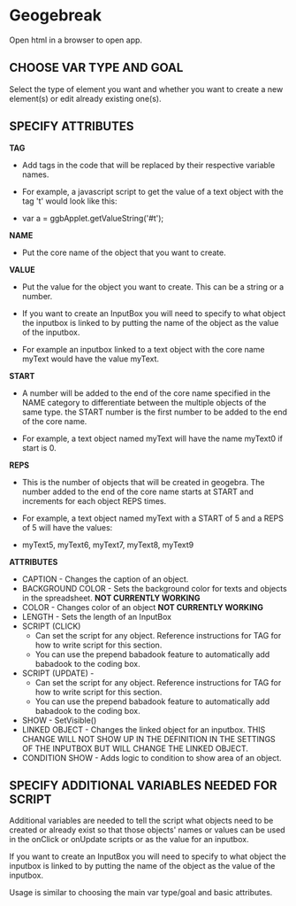 # Geogebreak
Open html in a browser to open app.

## __CHOOSE VAR TYPE AND GOAL__

Select the type of element you want and whether you want to create a new element(s) or edit already existing one(s).

## __SPECIFY ATTRIBUTES__

__TAG__
  - Add tags in the code that will be replaced by their respective variable names. 

  - For example, a javascript script to get the value of a text object with the tag 't' would look like this:

  - var a = ggbApplet.getValueString('#t');

__NAME__
  - Put the core name of the object that you want to create.

__VALUE__
  - Put the value for the object you want to create. This can be a string or a number.

  - If you want to create an InputBox you will need to specify to what object the inputbox is linked to by putting the name of the object as the value of the inputbox.

  - For example an inputbox linked to a text object with the core name myText would have the value myText.

__START__
  - A number will be added to the end of the core name specified in the NAME category to differentiate between the multiple objects of the same type. the START number is the first number to be added to the end of the core name. 

  - For example, a text object named myText will have the name myText0 if start is 0.

__REPS__
  - This is the number of objects that will be created in geogebra. The number added to the end of the core name starts at START and increments for each object REPS times. 

  - For example, a text object named myText with a START of 5 and a REPS of 5 will have the values:

  - myText5, myText6, myText7, myText8, myText9

__ATTRIBUTES__

  - CAPTION - Changes the caption of an object.
  - BACKGROUND COLOR - Sets the background color for texts and objects in the spreadsheet. __NOT CURRENTLY WORKING__
  - COLOR - Changes color of an object __NOT CURRENTLY WORKING__
  - LENGTH - Sets the length of an InputBox
  - SCRIPT (CLICK)
      - Can set the script for any object. Reference instructions for TAG for how to write script for this section.
      - You can use the prepend babadook feature to automatically add babadook to the coding box.
  - SCRIPT (UPDATE) - 
      - Can set the script for any object. Reference instructions for TAG for how to write script for this section.
      - You can use the prepend babadook feature to automatically add babadook to the coding box.
  - SHOW - SetVisible()
  - LINKED OBJECT - Changes the linked object for an inputbox. THIS CHANGE WILL NOT SHOW UP IN THE DEFINITION IN THE SETTINGS OF THE INPUTBOX BUT WILL CHANGE THE LINKED OBJECT.
  - CONDITION SHOW - Adds logic to condition to show area of an object.

## __SPECIFY ADDITIONAL VARIABLES NEEDED FOR SCRIPT__

Additional variables are needed to tell the script what objects need to be created or already exist so that those objects' names or values can be used in the onClick or onUpdate scripts or as the value for an inputbox.

If you want to create an InputBox you will need to specify to what object the inputbox is linked to by putting the name of the object as the value of the inputbox.

Usage is similar to choosing the main var type/goal and basic attributes.

